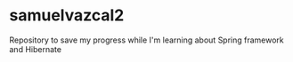 # samuelvazcal2
Repository to save my progress while I'm learning about Spring framework and Hibernate
